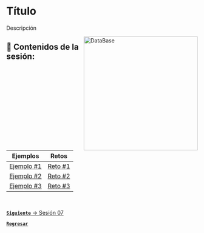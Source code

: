 # Título

Descripción

<img align="right" src="https://www.freecodecamp.org/espanol/news/content/images/2022/08/freeCodeCamp-Cover-2.png" alt="DataBase" width="300"/>

## :bookmark_tabs: Contenidos de la sesión:

| **Ejemplos**                           | **Retos**                     |
|----------------------------------------|-------------------------------|
| [Ejemplo #1](./work/Ejemplos/Ejemplo1) | [Reto #1](./work/Retos/Reto1) |
| [Ejemplo #2](./work/Ejemplos/Ejemplo2) | [Reto #2](./work/Retos/Reto2) |
| [Ejemplo #3](./work/Ejemplos/Ejemplo3) | [Reto #3](./work/Retos/Reto3) |

<br>

[**`Siguiente`** -> Sesión 07](../Sesion7)

[**`Regresar`**](../../../)
